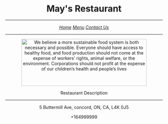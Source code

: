 <body>
    <main> 
        <header> 
            <h1>May's Restaurant</h1>
			<hr />
		<nav>
			<p><i><a href="Home.html">Home</a>   <a href="Menu.html">Menu</a>   <a href=Contact Us.html>Contact Us</a></i></p>
			<hr/>
		</nav>
		<img src="portfolio/south-station-4927286_640(1).jpg"
		alt="We believe a more sustainable food system is both necessary and possible. Everyone should have access to healthy food, and food production should not come at the expense of workers’ rights, animal welfare, or the environment. Corporations should not profit at the expense of our children’s health and people’s lives"
		style="width: 400px; height:150px" />
		<p>Restaurant Description</p>
		<hr />
		 <p>5 Buttermill Ave, concord, ON, CA, L4K 0J5</p>
		 <p>+164999999</p>
		</header>
	</main>
</body>
